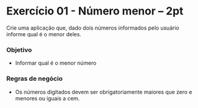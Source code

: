 # Exercício 01 - Número menor – 2pt

Crie uma aplicação que, dado dois números informados pelo usuário informe qual é o menor deles.

### Objetivo
- Informar qual é o menor número

### Regras de negócio
- Os números digitados devem ser obrigatoriamente maiores
que zero e menores ou iguais a cem. 
